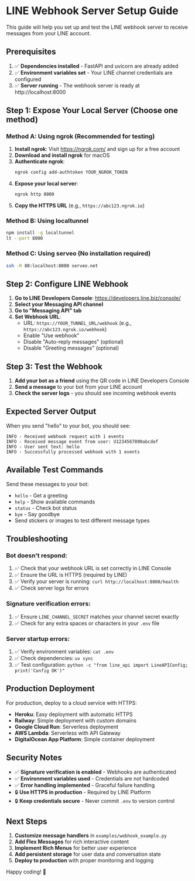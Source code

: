 # LINE Webhook Server Setup Guide

This guide will help you set up and test the LINE webhook server to receive messages from your LINE account.

## Prerequisites

1. ✅ **Dependencies installed** - FastAPI and uvicorn are already added
2. ✅ **Environment variables set** - Your LINE channel credentials are configured
3. ✅ **Server running** - The webhook server is ready at http://localhost:8000

## Step 1: Expose Your Local Server (Choose one method)

### Method A: Using ngrok (Recommended for testing)

1. **Install ngrok**: Visit https://ngrok.com/ and sign up for a free account
2. **Download and install ngrok** for macOS
3. **Authenticate ngrok**:
   ```bash
   ngrok config add-authtoken YOUR_NGROK_TOKEN
   ```
4. **Expose your local server**:
   ```bash
   ngrok http 8000
   ```
5. **Copy the HTTPS URL** (e.g., `https://abc123.ngrok.io`)

### Method B: Using localtunnel
```bash
npm install -g localtunnel
lt --port 8000
```

### Method C: Using serveo (No installation required)
```bash
ssh -R 80:localhost:8000 serveo.net
```

## Step 2: Configure LINE Webhook

1. **Go to LINE Developers Console**: https://developers.line.biz/console/
2. **Select your Messaging API channel**
3. **Go to "Messaging API" tab**
4. **Set Webhook URL**:
   - URL: `https://YOUR_TUNNEL_URL/webhook` (e.g., `https://abc123.ngrok.io/webhook`)
   - Enable "Use webhook"
   - Disable "Auto-reply messages" (optional)
   - Disable "Greeting messages" (optional)

## Step 3: Test the Webhook

1. **Add your bot as a friend** using the QR code in LINE Developers Console
2. **Send a message** to your bot from your LINE account
3. **Check the server logs** - you should see incoming webhook events

## Expected Server Output

When you send "hello" to your bot, you should see:
```
INFO - Received webhook request with 1 events
INFO - Received message event from user: U1234567890abcdef
INFO - User sent text: hello
INFO - Successfully processed webhook with 1 events
```

## Available Test Commands

Send these messages to your bot:
- `hello` - Get a greeting
- `help` - Show available commands
- `status` - Check bot status
- `bye` - Say goodbye
- Send stickers or images to test different message types

## Troubleshooting

### Bot doesn't respond:
1. ✅ Check that your webhook URL is set correctly in LINE Console
2. ✅ Ensure the URL is HTTPS (required by LINE)
3. ✅ Verify your server is running: `curl http://localhost:8000/health`
4. ✅ Check server logs for errors

### Signature verification errors:
1. ✅ Ensure `LINE_CHANNEL_SECRET` matches your channel secret exactly
2. ✅ Check for any extra spaces or characters in your `.env` file

### Server startup errors:
1. ✅ Verify environment variables: `cat .env`
2. ✅ Check dependencies: `uv sync`
3. ✅ Test configuration: `python -c "from line_api import LineAPIConfig; print('Config OK')"`

## Production Deployment

For production, deploy to a cloud service with HTTPS:
- **Heroku**: Easy deployment with automatic HTTPS
- **Railway**: Simple deployment with custom domains
- **Google Cloud Run**: Serverless deployment
- **AWS Lambda**: Serverless with API Gateway
- **DigitalOcean App Platform**: Simple container deployment

## Security Notes

- ✅ **Signature verification is enabled** - Webhooks are authenticated
- ✅ **Environment variables used** - Credentials are not hardcoded
- ✅ **Error handling implemented** - Graceful failure handling
- 🔒 **Use HTTPS in production** - Required by LINE Platform
- 🔒 **Keep credentials secure** - Never commit `.env` to version control

## Next Steps

1. **Customize message handlers** in `examples/webhook_example.py`
2. **Add Flex Messages** for rich interactive content
3. **Implement Rich Menus** for better user experience
4. **Add persistent storage** for user data and conversation state
5. **Deploy to production** with proper monitoring and logging

Happy coding! 🚀
